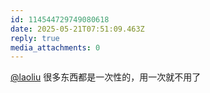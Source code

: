 ```yaml
---
id: 114544729749080618
date: 2025-05-21T07:51:09.463Z
reply: true
media_attachments: 0
---
```


[@laoliu](https://l22.org/@laoliu) 很多东西都是一次性的，用一次就不用了

